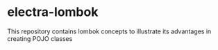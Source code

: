 # electra-lombok
This repository contains lombok concepts to illustrate its advantages in creating POJO classes

